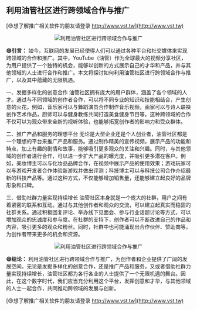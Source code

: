 ## **利用油管社区进行跨领域合作与推广**

[😍想了解推广相关软件的朋友请登录 http://www.vst.tw](http://www.vst.tw)

 <center><img src="https://vst.tw/MP4/tuiguang/png/6.png" alt="利用油管社区进行跨领域合作与推广"></center>

**😄引言：**
如今，互联网的发展已经使得人们可以通过各种平台和社交媒体来实现跨领域的合作和推广。其中，YouTube（油管）作为全球最大的视频分享社区，为用户提供了一个独特的机会，能够以创新的方式展示自己的才华和产品，并与其他领域的人士进行合作和推广。本文将探讨如何利用油管社区进行跨领域合作与推广，以及其中蕴藏的无限机遇。

一、发掘多样化的创意合作
油管社区拥有庞大的用户群体，涵盖了各个领域的人才。通过与不同领域的创作者合作，可以将不同专业的知识和技能相结合，产生创意的火花。例如，音乐家可以与舞蹈演员合作制作音乐视频，画家可以与诗人联袂创作艺术作品，厨师可以与健身教练共同打造美食健身节目等。这种跨领域的合作不仅可以为观众带来全新的视听体验，也能够拓宽创作者的影响力和受众群体。

二、推广产品和服务的理想平台
无论是大型企业还是个人创业者，油管社区都是一个理想的平台来推广产品和服务。通过制作精美的宣传视频，展示产品的功能和特点，加上有趣的剧情和故事，能够吸引更多观众的关注和兴趣。同时，与其他领域的创作者进行合作，可以进一步扩大产品的曝光度，并吸引更多潜在客户。例如，美妆博主可以与化妆品品牌合作，在视频中展示产品的使用效果；游戏玩家可以与游戏开发者合作体验新游戏并做出评测；科技博主可以与科技公司合作介绍最新的科技产品等。通过这种方式，不仅能够增加销售量，还能够建立起良好的品牌形象和口碑。

三、借助社群力量实现持续增长
油管社区本身就是一个庞大的社群，用户之间有着紧密的联系和互动。通过与其他创作者和观众的交流，可以建立起真实而稳固的社群关系。通过积极回复评论、举办线下见面会、参与行业话题讨论等方式，可以增加观众的忠诚度和参与度。在社群的支持下，创作者可以不断改进自己的作品和内容，吸引更多的观众和粉丝。同时，社群中也可能涌现出合作伙伴、赞助商等，为创作者带来更多的机会和资源。

 <center><img src="https://vst.tw/MP4/tuiguang/png/7.png" alt="利用油管社区进行跨领域合作与推广"></center>

**😄结论：**
利用油管社区进行跨领域合作与推广，为创作者和企业提供了广阔的发展空间。无论是发掘多样化的创意合作，还是推广产品和服务，又或者借助社群力量实现持续增长，油管社区都为各行各业的人士提供了一个无限机遇的舞台。因此，在这个数字时代，我们应当充分利用这个平台，发挥创意和才华，与其他领域的人士一起合作，共同推动跨领域的发展与创新。

[😍想了解推广相关软件的朋友请登录 http://www.vst.tw](http://www.vst.tw)




